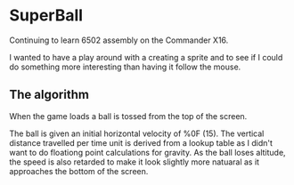 # SuperBall
Continuing to learn 6502 assembly on the Commander X16.

I wanted to have a play around with a creating a sprite and to see if I could do something more interesting than having it follow the mouse.

## The algorithm
When the game loads a ball is tossed from the top of the screen.

The ball is given an initial horizontal velocity of %0F (15).
The vertical distance travelled per time unit is derived from a lookup table as I didn't want to do floationg point calculations for gravity.
As the ball loses altitude, the speed is also retarded to make it look slightly more natuaral as it approaches the bottom of the screen.
